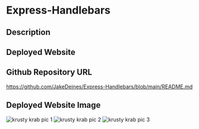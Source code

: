 # Express-Handlebars

## Description

## Deployed Website

## Github Repository URL
https://github.com/JakeDeines/Express-Handlebars/blob/main/README.md

## Deployed Website Image
![krusty krab pic 1](https://user-images.githubusercontent.com/67669417/103848675-c3a9e400-5057-11eb-8c23-0c3a38cb7e6d.PNG)
![krusty krab pic 2](https://user-images.githubusercontent.com/67669417/103848680-c6a4d480-5057-11eb-81ae-8413df89b7d1.PNG)
![krusty krab pic 3](https://user-images.githubusercontent.com/67669417/103848685-c86e9800-5057-11eb-918c-26e4ebc8854d.PNG)
